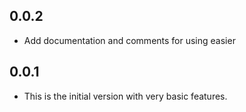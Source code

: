 ## 0.0.2
* Add documentation and comments for using easier

## 0.0.1

* This is the initial version with very basic features.
